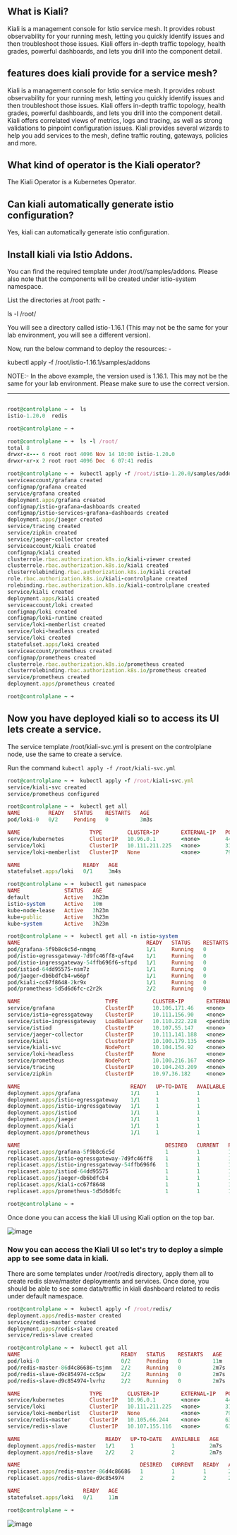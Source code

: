 ## What is Kiali?

Kiali is a management console for Istio service mesh. It provides robust observability for your running mesh, letting you quickly identify issues and then troubleshoot those issues. Kiali offers in-depth traffic topology, health grades, powerful dashboards, and lets you drill into the component detail.

##  features does kiali provide for a service mesh?


Kiali is a management console for Istio service mesh. It provides robust observability for your running mesh, letting you quickly identify issues and then troubleshoot those issues. Kiali offers in-depth traffic topology, health grades, powerful dashboards, and lets you drill into the component detail. Kiali offers correlated views of metrics, logs and tracing, as well as strong validations to pinpoint configuration issues. Kiali provides several wizards to help you add services to the mesh, define traffic routing, gateways, policies and more.

## What kind of operator is the Kiali operator?

The Kiali Operator is a Kubernetes Operator.

## Can kiali automatically generate istio configuration?

Yes, kiali can automatically generate istio configuration.

## Install kiali via Istio Addons.


You can find the required template under /root/<istio-directory>/samples/addons. Please also note that the components will be created under istio-system namespace.


List the directories at /root path: -

ls -l /root/


You will see a directory called istio-1.16.1 (This may not be the same for your lab environment, you will see a different version).


Now, run the below command to deploy the resources: -

kubectl apply -f /root/istio-1.16.1/samples/addons


NOTE:- In the above example, the version used is 1.16.1. This may not be the same for your lab environment. Please make sure to use the correct version.


-----------


```ruby

root@controlplane ~ ➜  ls
istio-1.20.0  redis

root@controlplane ~ ➜  

root@controlplane ~ ➜  ls -l /root/
total 8
drwxr-x--- 6 root root 4096 Nov 14 10:00 istio-1.20.0
drwxr-xr-x 2 root root 4096 Dec  6 07:41 redis

root@controlplane ~ ➜  kubectl apply -f /root/istio-1.20.0/samples/addons
serviceaccount/grafana created
configmap/grafana created
service/grafana created
deployment.apps/grafana created
configmap/istio-grafana-dashboards created
configmap/istio-services-grafana-dashboards created
deployment.apps/jaeger created
service/tracing created
service/zipkin created
service/jaeger-collector created
serviceaccount/kiali created
configmap/kiali created
clusterrole.rbac.authorization.k8s.io/kiali-viewer created
clusterrole.rbac.authorization.k8s.io/kiali created
clusterrolebinding.rbac.authorization.k8s.io/kiali created
role.rbac.authorization.k8s.io/kiali-controlplane created
rolebinding.rbac.authorization.k8s.io/kiali-controlplane created
service/kiali created
deployment.apps/kiali created
serviceaccount/loki created
configmap/loki created
configmap/loki-runtime created
service/loki-memberlist created
service/loki-headless created
service/loki created
statefulset.apps/loki created
serviceaccount/prometheus created
configmap/prometheus created
clusterrole.rbac.authorization.k8s.io/prometheus created
clusterrolebinding.rbac.authorization.k8s.io/prometheus created
service/prometheus created
deployment.apps/prometheus created

root@controlplane ~ ➜

```

## Now you have deployed kiali so to access its UI lets create a service.


The service template /root/kiali-svc.yml is present on the controlplane node, use the same to create a service.


Run the command `kubectl apply -f /root/kiali-svc.yml`

```ruby
root@controlplane ~ ➜  kubectl apply -f /root/kiali-svc.yml
service/kiali-svc created
service/prometheus configured

root@controlplane ~ ➜  kubectl get all
NAME         READY   STATUS    RESTARTS   AGE
pod/loki-0   0/2     Pending   0          3m3s

NAME                      TYPE        CLUSTER-IP       EXTERNAL-IP   PORT(S)             AGE
service/kubernetes        ClusterIP   10.96.0.1        <none>        443/TCP             3h22m
service/loki              ClusterIP   10.111.211.225   <none>        3100/TCP,9095/TCP   3m4s
service/loki-memberlist   ClusterIP   None             <none>        7946/TCP            3m4s

NAME                    READY   AGE
statefulset.apps/loki   0/1     3m4s

root@controlplane ~ ➜  kubectl get namespace
NAME              STATUS   AGE
default           Active   3h23m
istio-system      Active   10m
kube-node-lease   Active   3h23m
kube-public       Active   3h23m
kube-system       Active   3h23m

root@controlplane ~ ➜  kubectl get all -n istio-system 
NAME                                        READY   STATUS    RESTARTS   AGE
pod/grafana-5f9b8c6c5d-nmgmq                1/1     Running   0          3m50s
pod/istio-egressgateway-7d9fc46ff8-qf4w4    1/1     Running   0          10m
pod/istio-ingressgateway-54ffb696f6-sftpd   1/1     Running   0          10m
pod/istiod-64dd95575-nsm7z                  1/1     Running   0          10m
pod/jaeger-db6bdfcb4-w66pf                  1/1     Running   0          3m49s
pod/kiali-cc67f8648-2kr9x                   1/1     Running   0          3m49s
pod/prometheus-5d5d6d6fc-c2r2k              2/2     Running   0          3m48s

NAME                           TYPE           CLUSTER-IP       EXTERNAL-IP   PORT(S)                                                                      AGE
service/grafana                ClusterIP      10.106.171.46    <none>        3000/TCP                                                                     3m50s
service/istio-egressgateway    ClusterIP      10.111.156.90    <none>        80/TCP,443/TCP                                                               10m
service/istio-ingressgateway   LoadBalancer   10.110.222.228   <pending>     15021:31272/TCP,80:32082/TCP,443:32212/TCP,31400:31800/TCP,15443:31220/TCP   10m
service/istiod                 ClusterIP      10.107.55.147    <none>        15010/TCP,15012/TCP,443/TCP,15014/TCP                                        10m
service/jaeger-collector       ClusterIP      10.111.141.188   <none>        14268/TCP,14250/TCP,9411/TCP,4317/TCP,4318/TCP                               3m49s
service/kiali                  ClusterIP      10.100.179.135   <none>        20001/TCP,9090/TCP                                                           3m49s
service/kiali-svc              NodePort       10.104.154.92    <none>        20001:30007/TCP,9090:30008/TCP                                               51s
service/loki-headless          ClusterIP      None             <none>        3100/TCP                                                                     3m49s
service/prometheus             NodePort       10.100.216.167   <none>        9090:30009/TCP                                                               3m48s
service/tracing                ClusterIP      10.104.243.209   <none>        80/TCP,16685/TCP                                                             3m49s
service/zipkin                 ClusterIP      10.97.36.182     <none>        9411/TCP                                                                     3m49s

NAME                                   READY   UP-TO-DATE   AVAILABLE   AGE
deployment.apps/grafana                1/1     1            1           3m50s
deployment.apps/istio-egressgateway    1/1     1            1           10m
deployment.apps/istio-ingressgateway   1/1     1            1           10m
deployment.apps/istiod                 1/1     1            1           10m
deployment.apps/jaeger                 1/1     1            1           3m50s
deployment.apps/kiali                  1/1     1            1           3m49s
deployment.apps/prometheus             1/1     1            1           3m48s

NAME                                              DESIRED   CURRENT   READY   AGE
replicaset.apps/grafana-5f9b8c6c5d                1         1         1       3m50s
replicaset.apps/istio-egressgateway-7d9fc46ff8    1         1         1       10m
replicaset.apps/istio-ingressgateway-54ffb696f6   1         1         1       10m
replicaset.apps/istiod-64dd95575                  1         1         1       10m
replicaset.apps/jaeger-db6bdfcb4                  1         1         1       3m50s
replicaset.apps/kiali-cc67f8648                   1         1         1       3m49s
replicaset.apps/prometheus-5d5d6d6fc              1         1         1       3m48s

root@controlplane ~ ➜  
```
Once done you can access the kiali UI using Kiali option on the top bar.

![image](https://github.com/Althaf-official/Istio-Service-Mesh/assets/105126131/f2f12bb4-bf7b-4dd5-831c-472d74a7a2df)


### Now you can access the Kiali UI so let's try to deploy a simple app to see some data in kiali.


There are some templates under /root/redis directory, apply them all to create redis slave/master deployments and services. Once done, you should be able to see some data/traffic in kiali dashboard related to redis under default namespace.

```ruby
root@controlplane ~ ➜  kubectl apply -f /root/redis/
deployment.apps/redis-master created
service/redis-master created
deployment.apps/redis-slave created
service/redis-slave created

root@controlplane ~ ➜  kubectl get all
NAME                                READY   STATUS    RESTARTS   AGE
pod/loki-0                          0/2     Pending   0          11m
pod/redis-master-86d4c86686-tsjmm   2/2     Running   0          2m7s
pod/redis-slave-d9c854974-cc5pw     2/2     Running   0          2m7s
pod/redis-slave-d9c854974-lvrhz     2/2     Running   0          2m7s

NAME                      TYPE        CLUSTER-IP       EXTERNAL-IP   PORT(S)             AGE
service/kubernetes        ClusterIP   10.96.0.1        <none>        443/TCP             3h30m
service/loki              ClusterIP   10.111.211.225   <none>        3100/TCP,9095/TCP   11m
service/loki-memberlist   ClusterIP   None             <none>        7946/TCP            11m
service/redis-master      ClusterIP   10.105.66.244    <none>        6379/TCP            2m7s
service/redis-slave       ClusterIP   10.107.155.116   <none>        6379/TCP            2m7s

NAME                           READY   UP-TO-DATE   AVAILABLE   AGE
deployment.apps/redis-master   1/1     1            1           2m7s
deployment.apps/redis-slave    2/2     2            2           2m7s

NAME                                      DESIRED   CURRENT   READY   AGE
replicaset.apps/redis-master-86d4c86686   1         1         1       2m7s
replicaset.apps/redis-slave-d9c854974     2         2         2       2m7s

NAME                    READY   AGE
statefulset.apps/loki   0/1     11m

root@controlplane ~ ➜  
```


![image](https://github.com/Althaf-official/Istio-Service-Mesh/assets/105126131/f5272def-a99f-4fa4-9ebf-77a39dadea9a)
